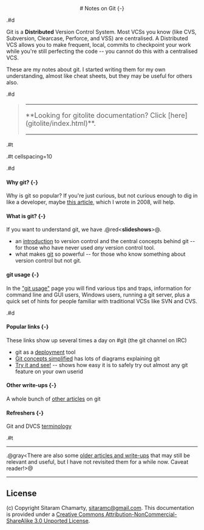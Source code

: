 <center>
# Notes on Git {-}
</center>

.#d

Git is a **Distributed** Version Control System.  Most VCSs you know (like
CVS, Subversion, Clearcase, Perforce, and VSS) are centralised.  A Distributed
VCS allows you to make frequent, local, commits to checkpoint your work while
you're still perfecting the code -- you cannot do this with a centralised VCS.

These are my notes about git.  I started writing them for my own
understanding, almost like cheat sheets, but they may be useful for others
also.

.#d

<font color="red" size=+1>

>   <hr>
>   **Looking for gitolite documentation?  Click [here](gitolite/index.html)**.
>   <hr>

</font>

.#t

.#t cellspacing=10

.#d

#### Why git? {-}

Why is git so popular?  If you're just curious, but not curious enough to dig
in like a developer, maybe [this article](git-lfy.html), which I wrote in
2008, will help.

#### What is git? {-}

If you want to understand git, we have .@red<**slideshows**>@.

*   an [introduction](vc.html) to version control and the central concepts
    behind git -- for those who have never used *any* version control tool.
*   what makes [git](git.html) so powerful -- for those who know something
    about version control but not git.

#### git usage {-}

In the ["git usage"](usage.html) page you will find various tips and traps,
information for command line and GUI users, Windows users, running a git
server, plus a quick set of hints for people familiar with traditional VCSs
like SVN and CVS.

.#d

#### Popular links {-}

These links show up several times a day on #git (the git channel on IRC)

*   git as a [deployment](deploy.html) tool
*   [Git concepts simplified](gcs.html) has lots of diagrams explaining git
*   [Try it and see!](tias.html) -- shows how easy it is to safely try out
    almost any git feature on your own userid

#### Other write-ups {-}

A whole bunch of [other articles](articles.html) on git

#### Refreshers {-}

Git and DVCS [terminology](terminology.html)

.#t

----

.@gray<There are also some [older articles and write-ups](archived/index.html)
that may still be relevant and useful, but I have not revisited them for a
while now.  Caveat reader!>@

----

## License

(c) Copyright Sitaram Chamarty, sitaramc@gmail.com.  This documentation is
provided under a [Creative Commons Attribution-NonCommercial-ShareAlike 3.0
Unported License](http://creativecommons.org/licenses/by-nc-sa/3.0/).
